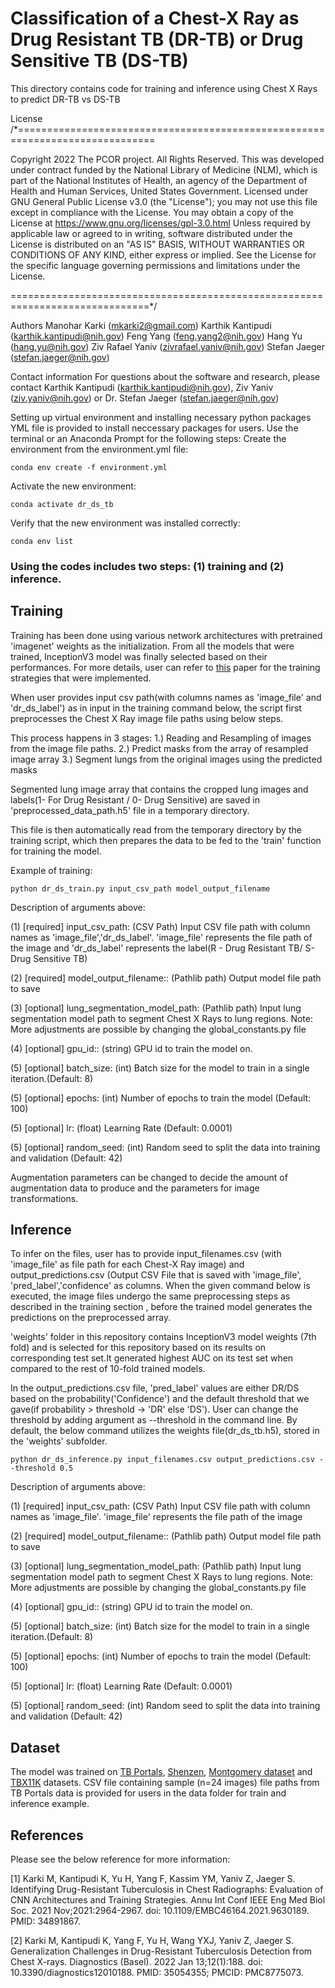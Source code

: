 # Classification of a Chest-X Ray as Drug Resistant TB (DR-TB) or Drug Sensitive TB (DS-TB)

This directory contains code for training and inference using Chest X Rays to predict DR-TB vs DS-TB

License
/*==============================================================================

Copyright 2022 The PCOR project. All Rights Reserved. This was developed under contract funded by the National Library of Medicine (NLM), which is part of the National Institutes of Health, an agency of the Department of Health and Human Services, United States Government. Licensed under GNU General Public License v3.0 (the "License"); you may not use this file except in compliance with the License. You may obtain a copy of the License at https://www.gnu.org/licenses/gpl-3.0.html Unless required by applicable law or agreed to in writing, software distributed under the License is distributed on an "AS IS" BASIS, WITHOUT WARRANTIES OR CONDITIONS OF ANY KIND, either express or implied. See the License for the specific language governing permissions and limitations under the License.

==============================================================================*/

Authors
Manohar Karki (mkarki2@gmail.com)
Karthik Kantipudi (karthik.kantipudi@nih.gov)
Feng Yang (feng.yang2@nih.gov)
Hang Yu (hang.yu@nih.gov)
Ziv Rafael Yaniv (zivrafael.yaniv@nih.gov)
Stefan Jaeger (stefan.jaeger@nih.gov)

Contact information
For questions about the software and research, please contact Karthik Kantipudi (karthik.kantipudi@nih.gov), Ziv Yaniv (ziv.yaniv@nih.gov)  or Dr. Stefan Jaeger (stefan.jaeger@nih.gov)

Setting up virtual environment and installing necessary python packages
YML file is provided to install neccessary packages for users. Use the terminal or an Anaconda Prompt for the following steps: Create the environment from the environment.yml file:

```
conda env create -f environment.yml
```
Activate the new environment:

```
conda activate dr_ds_tb
```

Verify that the new environment was installed correctly:
```
conda env list
```

### Using the codes includes two steps: (1) training and (2) inference.

## Training

Training has been done using various network architectures with pretrained 'imagenet' weights as the initialization. From all the models that were trained, InceptionV3 model was finally selected based on their performances. For more details, user can refer to [this](https://pubmed.ncbi.nlm.nih.gov/34891867/#:~:text=Early%20diagnosis%20of%20drug%20resistance,resistant%20and%20drug%2Dsensitive%20tuberculosis.) paper for the training strategies that were implemented.

When user provides input csv path(with columns names as 'image_file' and 'dr_ds_label') as in input in the training command below, the script first preprocesses the Chest X Ray image file paths using below steps.

This process happens in 3 stages:
    1.) Reading and Resampling of images from the image file paths.
    2.) Predict masks from the array of resampled image array
    3.) Segment lungs from the original images using the predicted masks

Segmented lung image array that contains the cropped lung images and labels(1- For Drug Resistant / 0- Drug Sensitive) are saved in 'preprocessed_data_path.h5' file in a temporary directory.

This file is then automatically read from the temporary directory by the training script,
which then prepares the data to be fed to the 'train' function for training the model.

Example of training:

```
python dr_ds_train.py input_csv_path model_output_filename
```


Description of arguments above:


(1) [required] input_csv_path: (CSV Path) Input CSV file path with column names as 'image_file','dr_ds_label'. 'image_file' represents the file path of the image
and 'dr_ds_label' represents the label(R - Drug Resistant TB/ S- Drug Sensitive TB)

(2) [required] model_output_filename:: (Pathlib path) Output model file path to save

(3) [optional] lung_segmentation_model_path: (Pathlib path) Input lung segmentation model path to segment Chest X Rays to lung regions.
Note: More adjustments are possible by changing the global_constants.py file

(4) [optional] gpu_id:: (string) GPU id to train the model on.

(5) [optional] batch_size: (int) Batch size for the model to train in a single iteration.(Default: 8)

(5) [optional] epochs: (int) Number of epochs to train the model (Default: 100)

(5) [optional] lr: (float) Learning Rate (Default: 0.0001)

(5) [optional] random_seed: (int) Random seed to split the data into training and validation (Default: 42)

Augmentation parameters can be changed to decide the amount of augmentation data to produce and the parameters for image transformations.

## Inference

To infer on the files, user has to provide input_filenames.csv (with 'image_file'
as file path for each Chest-X Ray image) and output_predictions.csv (Output CSV
File that is saved with 'image_file', 'pred_label','confidence' as columns.
When the given command below is executed, the image files undergo the same preprocessing steps as described in the training section , before the trained model generates the predictions
on the preprocessed array.

'weights' folder in this repository contains InceptionV3 model weights (7th fold) and is selected for this repository based on its results on corresponding test set.It generated highest AUC on its test set when compared to the rest of 10-fold trained models.

 In the output_predictions.csv file,
  'pred_label' values are either DR/DS based on the probability('Confidence')
  and the default threshold that we gave(if probability > threshold -> 'DR' else 'DS').
  User can change the threshold by adding argument as --threshold in the command line.
  By default, the below command utilizes the weights file(dr_ds_tb.h5), stored in the 'weights' subfolder.

```
python dr_ds_inference.py input_filenames.csv output_predictions.csv --threshold 0.5
```
Description of arguments above:


(1) [required] input_csv_path: (CSV Path) Input CSV file path with column names as 'image_file'. 'image_file' represents the file path of the image


(2) [required] model_output_filename:: (Pathlib path) Output model file path to save

(3) [optional] lung_segmentation_model_path: (Pathlib path) Input lung segmentation model path to segment Chest X Rays to lung regions.
Note: More adjustments are possible by changing the global_constants.py file

(4) [optional] gpu_id:: (string) GPU id to train the model on.

(5) [optional] batch_size: (int) Batch size for the model to train in a single iteration.(Default: 8)

(5) [optional] epochs: (int) Number of epochs to train the model (Default: 100)

(5) [optional] lr: (float) Learning Rate (Default: 0.0001)

(5) [optional] random_seed: (int) Random seed to split the data into training and validation (Default: 42)


## Dataset
The model was trained on [TB Portals](https://tbportals.niaid.nih.gov/download-data), [Shenzen](https://openi.nlm.nih.gov/faq#collection), [Montgomery dataset](https://openi.nlm.nih.gov/faq#collection) and [TBX11K](https://mmcheng.net/tb/) datasets. CSV file containing sample (n=24 images) file paths from TB Portals data is provided for users in the data folder for train and inference example.

## References
Please see the below reference for more information:

[1] Karki M, Kantipudi K, Yu H, Yang F, Kassim YM, Yaniv Z, Jaeger S. Identifying Drug-Resistant Tuberculosis in Chest Radiographs: Evaluation of CNN Architectures and Training Strategies. Annu Int Conf IEEE Eng Med Biol Soc. 2021 Nov;2021:2964-2967. doi: 10.1109/EMBC46164.2021.9630189. PMID: 34891867.

[2] Karki M, Kantipudi K, Yang F, Yu H, Wang YXJ, Yaniv Z, Jaeger S. Generalization Challenges in Drug-Resistant Tuberculosis Detection from Chest X-rays. Diagnostics (Basel). 2022 Jan 13;12(1):188. doi: 10.3390/diagnostics12010188. PMID: 35054355; PMCID: PMC8775073.
